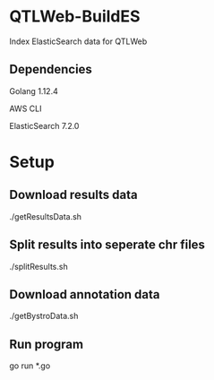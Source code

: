 # QTLWeb-BuildES
Index ElasticSearch data for QTLWeb

## Dependencies

Golang 1.12.4

AWS CLI

ElasticSearch 7.2.0

# Setup

## Download results data
./getResultsData.sh

## Split results into seperate chr files
./splitResults.sh

## Download annotation data
./getBystroData.sh

## Run program
go run *.go
